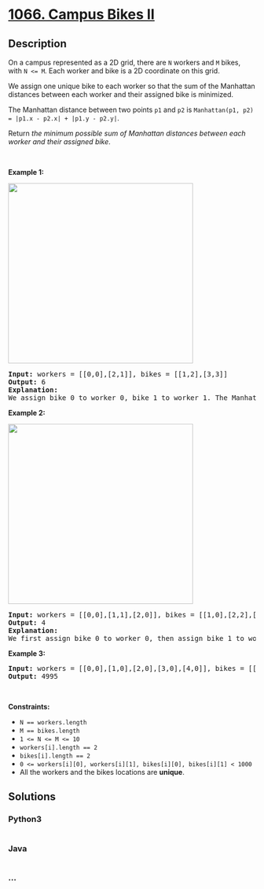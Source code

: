 # [1066. Campus Bikes II](https://leetcode.com/problems/campus-bikes-ii)



## Description

<p>On a campus represented as a 2D grid, there are <code>N</code> workers and <code>M</code> bikes, with <code>N &lt;= M</code>. Each worker and bike is a 2D coordinate on this grid.</p>

<p>We assign one unique bike to each worker so that the sum of the Manhattan distances between each worker and their assigned bike is minimized.</p>

<p>The Manhattan distance between two points <code>p1</code> and <code>p2</code> is <code>Manhattan(p1, p2) = |p1.x - p2.x| + |p1.y - p2.y|</code>.</p>

<p>Return <em>the minimum possible sum of Manhattan distances between each worker and their assigned bike</em>.</p>

<p>&nbsp;</p>
<p><strong>Example 1:</strong></p>
<img alt="" src="https://cdn.jsdelivr.net/gh/yanglr/leetcode-ac@master/assets/1000-1099/1066.Campus%20Bikes%20II/images/1261_example_1_v2.png" style="width: 376px; height: 366px;" />
<pre>
<strong>Input:</strong> workers = [[0,0],[2,1]], bikes = [[1,2],[3,3]]
<strong>Output:</strong> 6
<strong>Explanation:</strong> 
We assign bike 0 to worker 0, bike 1 to worker 1. The Manhattan distance of both assignments is 3, so the output is 6.
</pre>

<p><strong>Example 2:</strong></p>
<img alt="" src="https://cdn.jsdelivr.net/gh/yanglr/leetcode-ac@master/assets/1000-1099/1066.Campus%20Bikes%20II/images/1261_example_2_v2.png" style="width: 376px; height: 366px;" />
<pre>
<strong>Input:</strong> workers = [[0,0],[1,1],[2,0]], bikes = [[1,0],[2,2],[2,1]]
<strong>Output:</strong> 4
<strong>Explanation: </strong>
We first assign bike 0 to worker 0, then assign bike 1 to worker 1 or worker 2, bike 2 to worker 2 or worker 1. Both assignments lead to sum of the Manhattan distances as 4.
</pre>

<p><strong>Example 3:</strong></p>

<pre>
<strong>Input:</strong> workers = [[0,0],[1,0],[2,0],[3,0],[4,0]], bikes = [[0,999],[1,999],[2,999],[3,999],[4,999]]
<strong>Output:</strong> 4995
</pre>

<p>&nbsp;</p>
<p><strong>Constraints:</strong></p>

<ul>
	<li><code>N == workers.length</code></li>
	<li><code>M == bikes.length</code></li>
	<li><code>1 &lt;= N &lt;= M &lt;= 10</code></li>
	<li><code>workers[i].length == 2</code></li>
	<li><code>bikes[i].length == 2</code></li>
	<li><code>0 &lt;= workers[i][0], workers[i][1], bikes[i][0], bikes[i][1] &lt; 1000</code></li>
	<li>All the workers and the bikes locations are <strong>unique</strong>.</li>
</ul>


## Solutions

<!-- tabs:start -->

### **Python3**

```python

```

### **Java**

```java

```

### **...**

```

```

<!-- tabs:end -->
